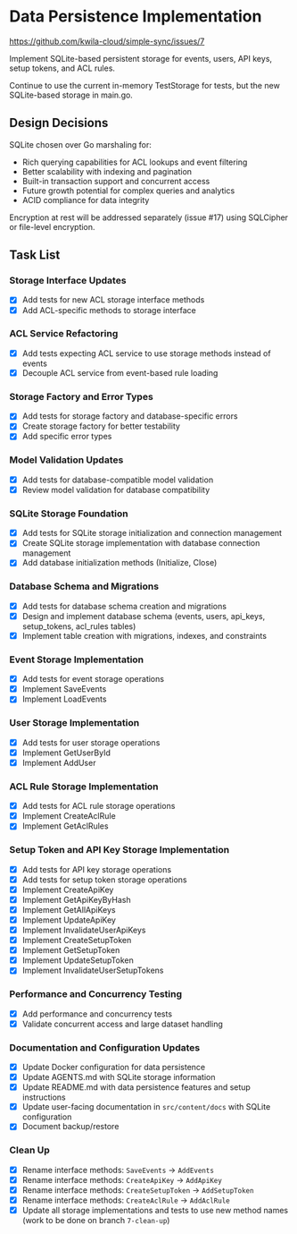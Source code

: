 # Data Persistence Implementation

https://github.com/kwila-cloud/simple-sync/issues/7

Implement SQLite-based persistent storage for events, users, API keys, setup tokens, and ACL rules.

Continue to use the current in-memory TestStorage for tests, but the new SQLite-based storage in main.go.

## Design Decisions

SQLite chosen over Go marshaling for:
- Rich querying capabilities for ACL lookups and event filtering
- Better scalability with indexing and pagination
- Built-in transaction support and concurrent access
- Future growth potential for complex queries and analytics
- ACID compliance for data integrity

Encryption at rest will be addressed separately (issue #17) using SQLCipher or file-level encryption.

## Task List

### Storage Interface Updates
- [x] Add tests for new ACL storage interface methods
- [x] Add ACL-specific methods to storage interface

### ACL Service Refactoring  
- [x] Add tests expecting ACL service to use storage methods instead of events
- [x] Decouple ACL service from event-based rule loading

### Storage Factory and Error Types
- [x] Add tests for storage factory and database-specific errors
- [x] Create storage factory for better testability
- [x] Add specific error types

### Model Validation Updates
- [x] Add tests for database-compatible model validation
- [x] Review model validation for database compatibility

### SQLite Storage Foundation
- [x] Add tests for SQLite storage initialization and connection management
- [x] Create SQLite storage implementation with database connection management
- [x] Add database initialization methods (Initialize, Close)

### Database Schema and Migrations
- [x] Add tests for database schema creation and migrations
- [x] Design and implement database schema (events, users, api_keys, setup_tokens, acl_rules tables)
- [x] Implement table creation with migrations, indexes, and constraints

### Event Storage Implementation
- [x] Add tests for event storage operations
- [x] Implement SaveEvents
- [x] Implement LoadEvents

### User Storage Implementation
- [x] Add tests for user storage operations
- [x] Implement GetUserById
- [x] Implement AddUser

### ACL Rule Storage Implementation
- [x] Add tests for ACL rule storage operations
- [x] Implement CreateAclRule
- [x] Implement GetAclRules

### Setup Token and API Key Storage Implementation
- [x] Add tests for API key storage operations
- [x] Add tests for setup token storage operations
- [x] Implement CreateApiKey
- [x] Implement GetApiKeyByHash
- [x] Implement GetAllApiKeys
- [x] Implement UpdateApiKey
- [x] Implement InvalidateUserApiKeys
- [x] Implement CreateSetupToken
- [x] Implement GetSetupToken
- [x] Implement UpdateSetupToken
- [x] Implement InvalidateUserSetupTokens

### Performance and Concurrency Testing
- [x] Add performance and concurrency tests
- [x] Validate concurrent access and large dataset handling

### Documentation and Configuration Updates
- [x] Update Docker configuration for data persistence
- [x] Update AGENTS.md with SQLite storage information
- [x] Update README.md with data persistence features and setup instructions
- [x] Update user-facing documentation in `src/content/docs` with SQLite configuration
- [x] Document backup/restore

### Clean Up
- [x] Rename interface methods: `SaveEvents` → `AddEvents`
- [x] Rename interface methods: `CreateApiKey` → `AddApiKey`
- [x] Rename interface methods: `CreateSetupToken` → `AddSetupToken`
- [x] Rename interface methods: `CreateAclRule` → `AddAclRule`
- [x] Update all storage implementations and tests to use new method names (work to be done on branch `7-clean-up`)
